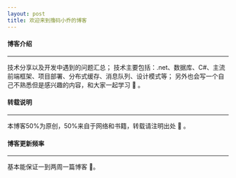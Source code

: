 ```yaml
---
layout: post
title: 欢迎来到撸码小乔的博客
---
```


#### 博客介绍
---

技术分享以及开发中遇到的问题汇总；
技术主要包括：.net、数据库、C#、主流前端框架、项目部署、分布式缓存、消息队列、设计模式等；
另外也会写一个自己不熟悉但是感兴趣的内容，和大家一起学习 &#x1F34E;  。


#### 转载说明
---

本博客50%为原创，50%来自于网络和书籍，转载请注明出处 &#x1F34F; 。


#### 博客更新频率
---

基本能保证一到两周一篇博客 &#x1F4D7;。
